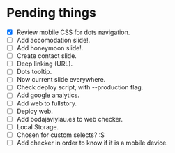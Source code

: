 Pending things
==============

- [x] Review mobile CSS for dots navigation.
- [ ] Add accomodation slide!.
- [ ] Add honeymoon slide!.
- [ ] Create contact slide.
- [ ] Deep linking (URL).
- [ ] Dots tooltip.
- [ ] Now current slide everywhere.
- [ ] Check deploy script, with --production flag.
- [ ] Add google analytics.
- [ ] Add web to fullstory.
- [ ] Deploy web.
- [ ] Add bodajaviylau.es to web checker.
- [ ] Local Storage.
- [ ] Chosen for custom selects? :S
- [ ] Add checker in order to know if it is a mobile device.